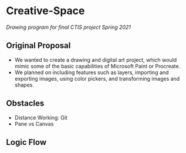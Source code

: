 # Creative-Space

*Drawing program for final CTIS project Spring 2021*

## Original Proposal
- We wanted to create a drawing and digital art project, which would mimic some of the basic capabilities of Microsoft Paint or Procreate.
- We planned on including features such as layers, importing and exporting images, using color pickers, and transforming images and shapes.

## Obstacles
- Distance Working: Git
- Pane vs Canvas

## Logic Flow

